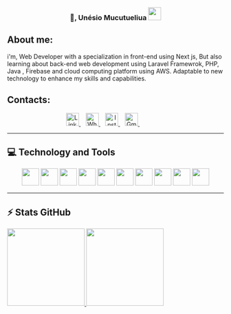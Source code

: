<h3 align='center'>
👋, Unésio Mucutueliua <img src="https://github.com/TheDudeThatCode/TheDudeThatCode/blob/master/Assets/Earth.gif" width="30px">
</h3>

## About me:
<p align='left'>
i'm, Web Developer with a specialization in front-end using Next js, But also learning about back-end web development using Laravel Framewrok, PHP, Java , Firebase and cloud computing platform using AWS. Adaptable to new technology to enhance my skills and capabilities.

</p>

## Contacts:
<div align="center">
<a target="_blank" href="https://www.linkedin.com/in/unesio-severino/">
  <img alt="LinkdeIN" height="30" src="https://img.shields.io/badge/LinkedIn-0077B5?style=for-the-badge&logo=linkedin&logoColor=white" />
</a>&nbsp;&nbsp;
<a target="_blank" href="https://api.whatsapp.com/send?phone=+258842457175">
  <img alt="Whatsapp" height="30" src="https://img.shields.io/badge/WhatsApp-25D366?style=for-the-badge&logo=whatsapp&logoColor=white" />
</a>&nbsp;&nbsp;
<a target="_blank" href="https://www.instagram.com/unesio._.charger/">
  <img alt="Instagram" height="30" src="https://img.shields.io/badge/Instagram-E4405F?style=for-the-badge&logo=instagram&logoColor=white " />
</a>&nbsp;&nbsp;
<a target="_blank" href="mailto:unesio.private@gmail.com">
  <img alt="Gmail" height="30" src="https://img.shields.io/badge/Gmail-D14836?style=for-the-badge&logo=gmail&logoColor=white " />
</a>&nbsp;&nbsp;&nbsp;&nbsp;&nbsp;&nbsp;&nbsp;&nbsp;&nbsp;&nbsp;&nbsp;&nbsp;&nbsp;&nbsp;&nbsp;
</div>

---

## 💻 Technology and Tools

<div align="center">
<p>

<img src="https://cdn.jsdelivr.net/gh/devicons/devicon/icons/html5/html5-plain-wordmark.svg" width="40" height="40"/>
<img src="https://cdn.jsdelivr.net/gh/devicons/devicon/icons/php/php-plain.svg" width="40" height="40"/>    
<img src="https://cdn.jsdelivr.net/gh/devicons/devicon/icons/bootstrap/bootstrap-plain.svg" width="40" height="40"/>
<img src="https://cdn.jsdelivr.net/gh/devicons/devicon/icons/css3/css3-plain-wordmark.svg" width="40" height="40"/>
<img src="https://cdn.jsdelivr.net/gh/devicons/devicon/icons/firebase/firebase-plain-wordmark.svg" width="40" height="40"/>
<img src="https://cdn.jsdelivr.net/gh/devicons/devicon/icons/javascript/javascript-original.svg" width="40" height="40"/>
<img src="https://cdn.jsdelivr.net/gh/devicons/devicon/icons/mysql/mysql-original-wordmark.svg" width="40" height="40"/>
<img src="https://cdn.jsdelivr.net/gh/devicons/devicon/icons/laravel/laravel-plain-wordmark.svg" width="40" height="40"/>                 
<img src="https://cdn.jsdelivr.net/gh/devicons/devicon/icons/nextjs/nextjs-original.svg" width="40" height="40"/>
<img src="https://cdn.jsdelivr.net/gh/devicons/devicon/icons/git/git-plain.svg" width="40" height="40"/>
          
          
</div>
  
---
## ⚡ Stats GitHub

<a href="https://github.com/Unesio-Severino">

<img height="180em" src= "https://github-readme-stats-git-masterrstaa-rickstaa.vercel.app/api?username=Unesio-Severino&show_icons=true&theme=moltack&include_all_commits=true&count_private=true"/>
  
<img height= "180em" src= "https://github-readme-stats-git-masterrstaa-rickstaa.vercel.app/api/top-langs/?username=Unesio-Severino&layout=compact&langs_count=7&theme=moltack"/>


</div>
  
 
